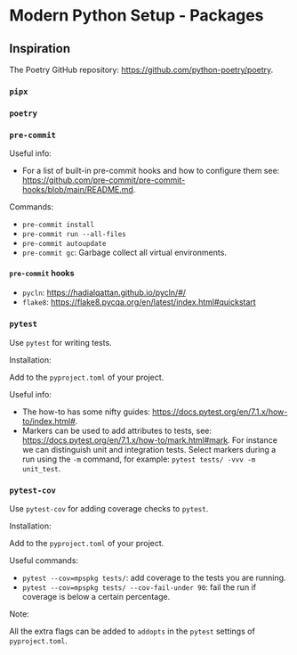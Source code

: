 # Modern Python Setup - Packages

## Inspiration

The Poetry GitHub repository: https://github.com/python-poetry/poetry.

### `pipx`

### `poetry`

### `pre-commit`

Useful info:

- For a list of built-in pre-commit hooks and how to configure them see: https://github.com/pre-commit/pre-commit-hooks/blob/main/README.md.

Commands:

- `pre-commit install`
- `pre-commit run --all-files`
- `pre-commit autoupdate`
- `pre-commit gc`: Garbage collect all virtual environments.

#### `pre-commit` hooks

- `pycln`: https://hadialqattan.github.io/pycln/#/
- `flake8`: https://flake8.pycqa.org/en/latest/index.html#quickstart

### `pytest`

Use `pytest` for writing tests.

Installation:

Add to the `pyproject.toml` of your project.

Useful info:

- The how-to has some nifty guides: https://docs.pytest.org/en/7.1.x/how-to/index.html#.
- Markers can be used to add attributes to tests, see: https://docs.pytest.org/en/7.1.x/how-to/mark.html#mark.
For instance we can distinguish unit and integration tests.
Select markers during a run using the `-m` command, for example: `pytest tests/ -vvv -m unit_test`.

### `pytest-cov`

Use `pytest-cov` for adding coverage checks to `pytest`.

Installation:

Add to the `pyproject.toml` of your project.

Useful commands:

- `pytest --cov=mpspkg tests/`: add coverage to the tests you are running.
- `pytest --cov=mpspkg tests/ --cov-fail-under 90`: fail the run if coverage is below a certain percentage.

Note:

All the extra flags can be added to `addopts` in the `pytest` settings of `pyproject.toml`.
